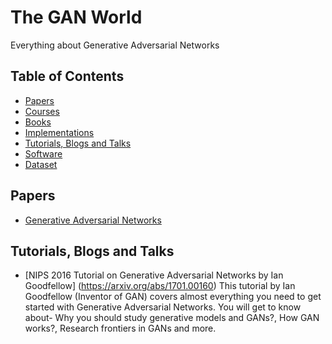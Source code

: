 # The GAN World
Everything about Generative Adversarial Networks

## Table of Contents
- [Papers](#Papers)
- [Courses](#Courses)
- [Books](#Books)
- [Implementations](#Implementations)
- [Tutorials, Blogs and Talks](#Tutorials-Blogs-Talks)
- [Software](#Software)
- [Dataset](#Dataset)


## Papers
* [Generative Adversarial Networks](https://arxiv.org/abs/1406.2661)


## Tutorials, Blogs and Talks
* [NIPS 2016 Tutorial on Generative Adversarial Networks by Ian Goodfellow] (https://arxiv.org/abs/1701.00160)
This tutorial by Ian Goodfellow (Inventor of GAN) covers almost everything you need to get started with Generative Adversarial Networks. You will get to know about- Why you should study generative models and GANs?, How GAN works?, Research frontiers in GANs and more. 
